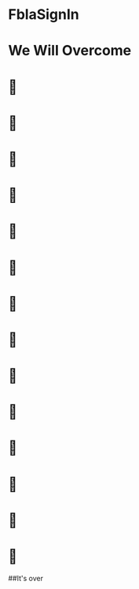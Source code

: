 # FblaSignIn
# We Will Overcome
# :tada:
# :tada:
# :tada:
# :tada:
# :tada:
# :tada:
# :tada:
# :tada:
# :tada:
# :tada:
# :tada:
# :tada:
# :tada:
# :tada:
##It's over
